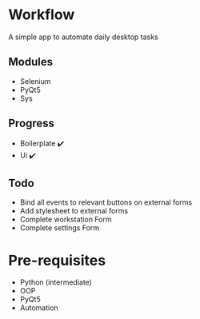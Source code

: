 # Workflow

A simple app to automate daily desktop tasks

## Modules

- Selenium
- PyQt5
- Sys

## Progress

- Boilerplate :heavy_check_mark:
- Ui :heavy_check_mark:

## Todo 

- Bind all events to relevant buttons on external forms
- Add stylesheet to external forms
- Complete workstation Form
- Complete settings Form


# Pre-requisites

- Python (intermediate)
- OOP
- PyQt5
- Automation